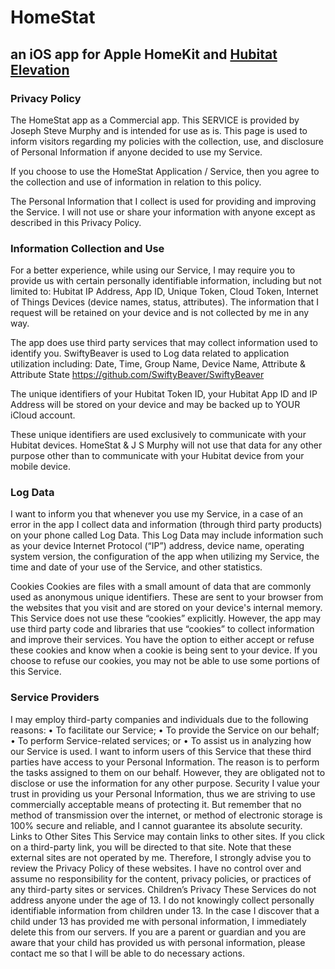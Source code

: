 # HomeStat
## an iOS app for Apple HomeKit and [Hubitat Elevation](https://hubitat.com)

### Privacy Policy
The HomeStat app as a Commercial app. This SERVICE is provided by Joseph Steve Murphy and is intended for use as is. This page is used to inform visitors regarding my policies with the collection, use, and disclosure of Personal Information if anyone decided to use my Service.

If you choose to use the HomeStat Application / Service, then you agree to the collection and use of information in relation to this policy.

The Personal Information that I collect is used for providing and improving the Service. I will not use or share your information with anyone except as described in this Privacy Policy.

### Information Collection and Use

For a better experience, while using our Service, I may require you to provide us with certain personally identifiable information, including but not limited to: Hubitat IP Address, App ID, Unique Token, Cloud Token, Internet of Things Devices (device names, status, attributes). The information that I request will be retained on your device and is not collected by me in any way.

The app does use third party services that may collect information used to identify you. SwiftyBeaver is used to Log data related to application utilization including: Date, Time, Group Name, Device Name, Attribute & Attribute State https://github.com/SwiftyBeaver/SwiftyBeaver

The unique identifiers of your Hubitat Token ID, your Hubitat App ID and IP Address will be stored on your device and may be backed up to YOUR iCloud account.

These unique identifiers are used exclusively to communicate with your Hubitat devices. HomeStat & J S Murphy will not use that data for any other purpose other than to communicate with your Hubitat device from your mobile device.

### Log Data

I want to inform you that whenever you use my Service, in a case of an error in the app I collect data and information (through third party products) on your phone called Log Data. This Log Data may include information such as your device Internet Protocol (“IP”) address, device name, operating system version, the configuration of the app when utilizing my Service, the time and date of your use of the Service, and other statistics.

Cookies Cookies are files with a small amount of data that are commonly used as anonymous unique identifiers. These are sent to your browser from the websites that you visit and are stored on your device's internal memory. This Service does not use these “cookies” explicitly. However, the app may use third party code and libraries that use “cookies” to collect information and improve their services. You have the option to either accept or refuse these cookies and know when a cookie is being sent to your device. If you choose to refuse our cookies, you may not be able to use some portions of this Service.

### Service Providers

I may employ third-party companies and individuals due to the following reasons: • To facilitate our Service; • To provide the Service on our behalf; • To perform Service-related services; or • To assist us in analyzing how our Service is used. I want to inform users of this Service that these third parties have access to your Personal Information. The reason is to perform the tasks assigned to them on our behalf. However, they are obligated not to disclose or use the information for any other purpose. Security I value your trust in providing us your Personal Information, thus we are striving to use commercially acceptable means of protecting it. But remember that no method of transmission over the internet, or method of electronic storage is 100% secure and reliable, and I cannot guarantee its absolute security. Links to Other Sites This Service may contain links to other sites. If you click on a third-party link, you will be directed to that site. Note that these external sites are not operated by me. Therefore, I strongly advise you to review the Privacy Policy of these websites. I have no control over and assume no responsibility for the content, privacy policies, or practices of any third-party sites or services. Children’s Privacy These Services do not address anyone under the age of 13. I do not knowingly collect personally identifiable information from children under 13. In the case I discover that a child under 13 has provided me with personal information, I immediately delete this from our servers. If you are a parent or guardian and you are aware that your child has provided us with personal information, please contact me so that I will be able to do necessary actions.

